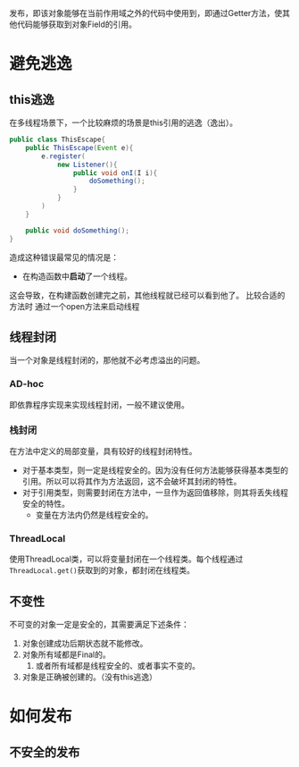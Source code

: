 发布，即该对象能够在当前作用域之外的代码中使用到，即通过Getter方法，使其他代码能够获取到对象Field的引用。

# 避免逃逸

## this逃逸

在多线程场景下，一个比较麻烦的场景是this引用的逃逸（逸出）。

```java
public class ThisEscape{
	public ThisEscape(Event e){
		e.register(
			new Listener(){
				public void onI(I i){
					doSomething();
				}
			}
		)
	}

	public void doSomething();
}
```

造成这种错误最常见的情况是：
- 在构造函数中**启动**了一个线程。

这会导致，在构建函数创建完之前，其他线程就已经可以看到他了。
比较合适的方法时 通过一个open方法来启动线程

## 线程封闭
当一个对象是线程封闭的，那他就不必考虑溢出的问题。
### AD-hoc
即依靠程序实现来实现线程封闭，一般不建议使用。
### 栈封闭
在方法中定义的局部变量，具有较好的线程封闭特性。
- 对于基本类型，则一定是线程安全的。因为没有任何方法能够获得基本类型的引用。所以可以将其作为方法返回，这不会破坏其封闭的特性。
- 对于引用类型，则需要封闭在方法中，一旦作为返回值移除，则其将丢失线程安全的特性。
	- 变量在方法内仍然是线程安全的。
### ThreadLocal
使用ThreadLocal类，可以将变量封闭在一个线程类。每个线程通过`ThreadLocal.get()`获取到的对象，都封闭在线程类。

## 不变性
不可变的对象一定是安全的，其需要满足下述条件：
1. 对象创建成功后期状态就不能修改。
2. 对象所有域都是Final的。
	1. 或者所有域都是线程安全的、或者事实不变的。
3. 对象是正确被创建的。（没有this逃逸）


# 如何发布
## 不安全的发布
